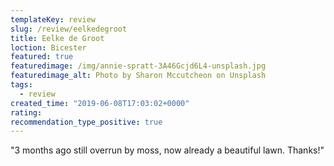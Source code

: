 ```yaml
---
templateKey: review
slug: /review/eelkedegroot
title: Eelke de Groot
loction: Bicester
featured: true
featuredimage: /img/annie-spratt-3A46Gcjd6L4-unsplash.jpg
featuredimage_alt: Photo by Sharon Mccutcheon on Unsplash
tags:
  - review
created_time: "2019-06-08T17:03:02+0000"
rating: 
recommendation_type_positive: true
---
```

"3 months ago still overrun by moss, now already a beautiful lawn. Thanks!"